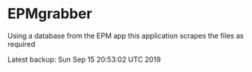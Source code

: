 # EPMgrabber
Using a database from the EPM app this application scrapes the files as required


Latest backup: Sun Sep 15 20:53:02 UTC 2019
